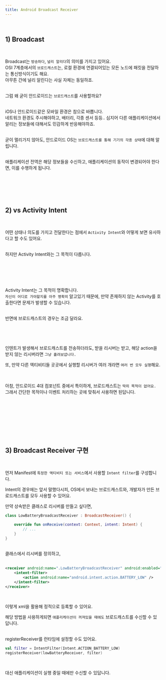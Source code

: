 ```yaml
---
title: Android Broadcast Receiver
---
```


<br>

## 1) Broadcast
<br>

Broadcast는 `방송하다`, `널리 알리다`의 의미를 가지고 있어요.<br>
OSI 7계층에서의 `브로드캐스트`는, 로컬 환경에 연결되어있는 모든 노드에 패킷을 전달하는 통신방식이기도 해요.<br>
아무튼 간에 널리 알린다는 사실 자체는 동일하죠.
<br><br>

그럼 왜 굳이 안드로이드는 `브로드캐스트`를 사용할까요?<br><br>

iOS나 안드로이드같은 모바일 환경은 참으로 바쁩니다.<br>
네트워크 환경도 주시해야하고, 배터리, 각종 센서 등등.. 심지어 다른 애플리케이션에서 알리는 정보들에 대해서도 민감하게 반응해야하죠.<br><br>

굳이 멀리가지 않아도, 안드로이드 OS는 `브로드캐스트를 통해 기기의 각종 상태`에 대해 알립니다.<br><br>

애플리케이션 전역은 해당 정보들을 수신하고, 애플리케이션의 동작이 변경되어야 한다면, 이를 수행하게 됩니다.
<br><br><br><br><br><br>


## 2) vs Activity Intent
<br>

어떤 상태나 의도를 가지고 전달한다는 점에서 `Activity Intent`와 어떻게 보면 유사하다고 할 수도 있어요.<br><br>

하지만 Activity Intent와는 그 목적이 다릅니다.<br><br>

<center><img src="https://i.ibb.co/gtqwpfW/1.png" alt=""></center>
<br><br><br>


Activity Intent는 그 목적이 명확합니다. <br>
`자신이 어디로 가야할지를 아주 명확히` 알고있기 때문에, 만약 존재하지 않는 Activity를 호출한다면 문제가 발생할 수 있습니다.<br><br>

반면에 브로드캐스트의 경우는 조금 달라요. <br>
<center><img src="https://i.ibb.co/RjfYCkg/1212.png" alt=""></center>

<br><br>

인텐트가 발생해서 브로드캐스트를 전송하더라도, 받을 리시버는 받고, 해당 action을 받지 않는 리시버라면 `그냥 흘려보냅니다.` <br>

또, 만약 다른 액티비티들 곳곳에서 실행할 리시버가 여러 개라면 `여러 번 모두 실행`해요.
<br><br><br>


아참, 안드로이드 4대 컴포넌트 중에서 특이하게, 브로드캐스트는 `딱히 목적이 없어요.` <br>
그래서 간단한 목적이나 이벤트 처리하는 곳에 맞춰서 사용하면 된답니다.
<br><br>



<br><br><br><br><br><br>

## 3) Broadcast Receiver 구현
<br>

먼저 Manifest에 `특정한 액티비티 또는 서비스`에서 사용할 `Intent filter`를 구성합니다. <br>

Intent의 경우에는 앞서 말했다시피, OS에서 보내는 브로드캐스트와, 개발자가 만든 브로드캐스트를 모두 사용할 수 있어요. <br>

만약 상속받은 클래스로 리시버를 만들고 싶다면, <br>
```kotlin
class LowBatteryBroadcastReceiver : BroadcastReceiver() {

    override fun onReceive(context: Context, intent: Intent) {
        // ...
    }
}
```
<br>
클래스에서 리시버를 정의하고, <br><br>

```xml
<receiver android:name=".LowBatteryBroadcastReceiver" android:enabled="true" android:exported="true">
    <intent-filter>
        <action android:name="android.intent.action.BATTERY_LOW" />
    </intent-filter>
</receiver>
```
<br>

이렇게 xml을 활용해 정적으로 등록할 수 있어요. <br>

해당 방법을 사용하게되면 `애플리케이션이 꺼져있을 때에도` 브로드캐스트를 수신할 수 있답니다. <br><br>

registerReceiver를 런타임에 설정할 수도 있어요.<br>
```kotlin
val filter = IntentFilter(Intent.ACTION_BATTERY_LOW)
registerReceiver(lowBatteryReceiver, filter)
```
<br>

대신 애플리케이션이 실행 중일 때에만 수신할 수 있답니다. <br><br><br><br>
